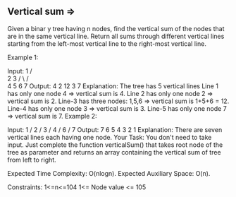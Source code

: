 Vertical sum  =>
-------------


Given a binar y tree having n nodes, find the vertical sum of the nodes that are in the same vertical line. Return all sums through different vertical lines starting from the left-most vertical line to the right-most vertical line.

Example 1:

Input:
       1
    /    \
  2      3
 /  \    /  \
4   5  6   7
Output: 
4 2 12 3 7
Explanation:
The tree has 5 vertical lines
Line 1 has only one node 4 => vertical sum is 4.
Line 2 has only one node 2 => vertical sum is 2.
Line-3 has three nodes: 1,5,6 => vertical sum is 1+5+6 = 12.
Line-4 has only one node 3 => vertical sum is 3.
Line-5 has only one node 7 => vertical sum is 7.
Example 2:

Input:
          1
         /
        2
       /
      3
     /
    4
   /
  6
 /
7
Output: 
7 6 5 4 3 2 1
Explanation:
There are seven vertical lines each having one node.
Your Task:
You don't need to take input. Just complete the function verticalSum() that takes root node of the tree as parameter and returns an array containing the vertical sum of tree from left to right.

Expected Time Complexity: O(nlogn).
Expected Auxiliary Space: O(n).

Constraints:
1<=n<=104
1<= Node value <= 105

